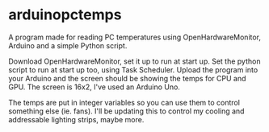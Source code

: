 # arduinopctemps
A program made for reading PC temperatures using OpenHardwareMonitor, Arduino and a simple Python script.

Download OpenHardwareMonitor, set it up to run at start up.
Set the python script to run at start up too, using Task Scheduler.
Upload the program into your Arduino and the screen should be showing the temps for CPU and GPU.
The screen is 16x2, I've used an Arduino Uno.

The temps are put in integer variables so you can use them to control something else (ie. fans).
I'll be updating this to control my cooling and addressable lighting strips, maybe more.
